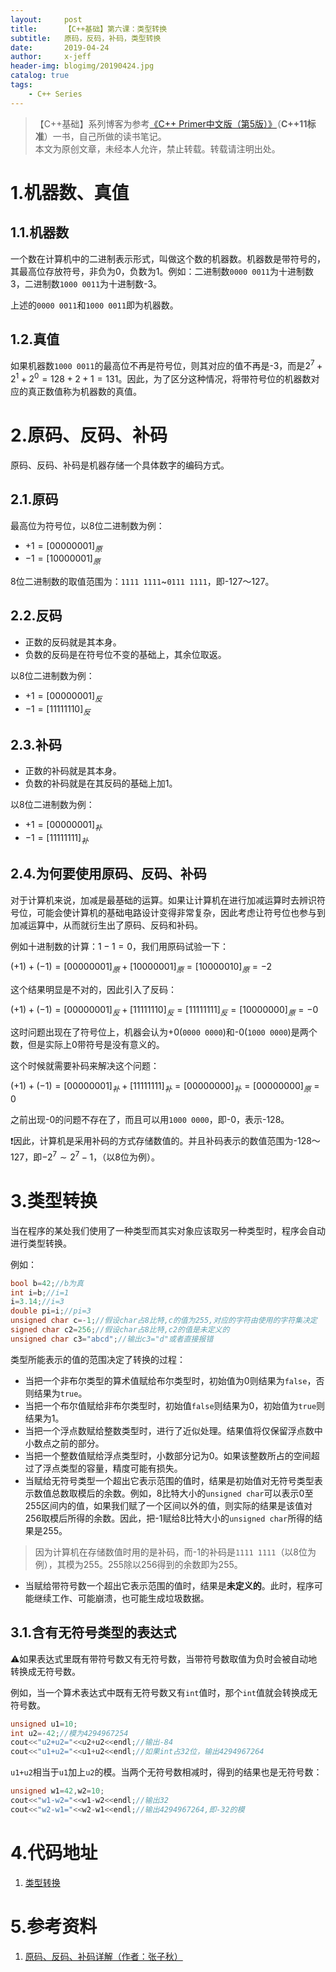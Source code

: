 ```yaml
---
layout:     post
title:      【C++基础】第六课：类型转换
subtitle:   原码，反码，补码，类型转换
date:       2019-04-24
author:     x-jeff
header-img: blogimg/20190424.jpg
catalog: true
tags:
    - C++ Series
---
```

>【C++基础】系列博客为参考[《C++ Primer中文版（第5版）》](https://www.phei.com.cn/module/goods/wssd_content.jsp?bookid=37655)（**C++11标准**）一书，自己所做的读书笔记。  
>本文为原创文章，未经本人允许，禁止转载。转载请注明出处。

# 1.机器数、真值

## 1.1.机器数

一个数在计算机中的二进制表示形式，叫做这个数的机器数。机器数是带符号的，其最高位存放符号，非负为0，负数为1。例如：二进制数`0000 0011`为十进制数3，二进制数`1000 0011`为十进制数-3。

上述的`0000 0011`和`1000 0011`即为机器数。

## 1.2.真值

如果机器数`1000 0011`的最高位不再是符号位，则其对应的值不再是-3，而是$2^7+2^1+2^0=128+2+1=131$。因此，为了区分这种情况，将带符号位的机器数对应的真正数值称为机器数的真值。

# 2.原码、反码、补码

原码、反码、补码是机器存储一个具体数字的编码方式。

## 2.1.原码

最高位为符号位，以8位二进制数为例：

* $+1=[0000 0001]_原$
* $-1=[1000 0001]_原$

8位二进制数的取值范围为：`1111 1111`~`0111 1111`，即-127～127。

## 2.2.反码

* 正数的反码就是其本身。
* 负数的反码是在符号位不变的基础上，其余位取返。

以8位二进制数为例：

* $+1=[0000 0001]_反$
* $-1=[1111 1110]_反$

## 2.3.补码

* 正数的补码就是其本身。
* 负数的补码就是在其反码的基础上加1。

以8位二进制数为例：

* $+1=[0000 0001]_补$
* $-1=[1111 1111]_补$

## 2.4.为何要使用原码、反码、补码

对于计算机来说，加减是最基础的运算。如果让计算机在进行加减运算时去辨识符号位，可能会使计算机的基础电路设计变得非常复杂，因此考虑让符号位也参与到加减运算中，从而就衍生出了原码、反码和补码。

例如十进制数的计算：$1-1=0$，我们用原码试验一下：

$(+1)+(-1)=[0000 0001]_原+[1000 0001]_原=[1000 0010]_原=-2$

这个结果明显是不对的，因此引入了反码：

$(+1)+(-1)=[0000 0001]_反+[1111 1110]_反=[1111 1111]_反=[1000 0000]_原=-0$

这时问题出现在了符号位上，机器会认为+0(`0000 0000`)和-0(`1000 0000`)是两个数，但是实际上0带符号是没有意义的。

这个时候就需要补码来解决这个问题：

$(+1)+(-1)=[0000 0001]_补+[1111 1111]_补=[0000 0000]_补=[0000 0000]_原=0$

之前出现-0的问题不存在了，而且可以用`1000 0000`，即-0，表示-128。

❗️因此，计算机是采用补码的方式存储数值的。并且补码表示的数值范围为-128～127，即$-2^7\sim 2^7-1$，（以8位为例）。 

# 3.类型转换

当在程序的某处我们使用了一种类型而其实对象应该取另一种类型时，程序会自动进行类型转换。

例如：

```c++
bool b=42;//b为真
int i=b;//i=1
i=3.14;//i=3
double pi=i;//pi=3
unsigned char c=-1;//假设char占8比特,c的值为255,对应的字符由使用的字符集决定
signed char c2=256;//假设char占8比特,c2的值是未定义的
unsigned char c3="abcd";//输出c3="d"或者直接报错
```

类型所能表示的值的范围决定了转换的过程：

* 当把一个非布尔类型的算术值赋给布尔类型时，初始值为0则结果为`false`，否则结果为`true`。
* 当把一个布尔值赋给非布尔类型时，初始值`false`则结果为0，初始值为`true`则结果为1。
* 当把一个浮点数赋给整数类型时，进行了近似处理。结果值将仅保留浮点数中小数点之前的部分。
* 当把一个整数值赋给浮点类型时，小数部分记为0。如果该整数所占的空间超过了浮点类型的容量，精度可能有损失。
* 当赋给无符号类型一个超出它表示范围的值时，结果是初始值对无符号类型表示数值总数取模后的余数。例如，8比特大小的`unsigned char`可以表示0至255区间内的值，如果我们赋了一个区间以外的值，则实际的结果是该值对256取模后所得的余数。因此，把-1赋给8比特大小的`unsigned char`所得的结果是255。

> 因为计算机在存储数值时用的是补码，而-1的补码是`1111 1111`（以8位为例），其模为255。255除以256得到的余数即为255。

* 当赋给带符号数一个超出它表示范围的值时，结果是**未定义的**。此时，程序可能继续工作、可能崩溃，也可能生成垃圾数据。

## 3.1.含有无符号类型的表达式

⚠️如果表达式里既有带符号数又有无符号数，当带符号数取值为负时会被自动地转换成无符号数。

例如，当一个算术表达式中既有无符号数又有`int`值时，那个`int`值就会转换成无符号数。

```c++
unsigned u1=10;
int u2=-42;//模为4294967254
cout<<"u2+u2="<<u2+u2<<endl;//输出-84
cout<<"u1+u2="<<u1+u2<<endl;//如果int占32位，输出4294967264
```

`u1+u2`相当于`u1`加上`u2`的模。当两个无符号数相减时，得到的结果也是无符号数：

```c++
unsigned w1=42,w2=10;
cout<<"w1-w2="<<w1-w2<<endl;//输出32
cout<<"w2-w1="<<w2-w1<<endl;//输出4294967264,即-32的模
```

# 4.代码地址

1. [类型转换](https://github.com/x-jeff/CPlusPlus_Code_Demo/tree/master/Demo6)

# 5.参考资料

1. [原码、反码、补码详解（作者：张子秋）](https://www.cnblogs.com/zhangziqiu/archive/2011/03/30/ComputerCode.html)